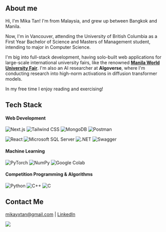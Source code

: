 ## About me

Hi, I'm Mika Tan! I'm from Malaysia, and grew up between Bangkok and Manila.

Now, I'm in Vancouver, attending the University of British Columbia as a First Year Bachelor of Science and Masters of Management student, intending to major in Computer Science.

I'm big into full-stack development, having solo-built web applications for large-scale international university fairs, like the renowned **[Manila World University Fair](https://ismanilafair.com)**. I'm also an AI researcher at **Algoverse**, where I'm conducting research into high-norm activations in diffusion transformer models.

In my free time I enjoy reading and exercising!

## Tech Stack
#### Web Development
![Next.js](https://img.shields.io/badge/Next.js-black?logo=next.js&logoColor=white)
![Tailwind CSS](https://img.shields.io/badge/Tailwind%20CSS-%2338B2AC.svg?logo=tailwind-css&logoColor=white)
![MongoDB](https://img.shields.io/badge/MongoDB-%234ea94b.svg?logo=mongodb&logoColor=white)
![Postman](https://img.shields.io/badge/Postman-FF6C37?logo=postman&logoColor=white)


![React](https://img.shields.io/badge/React-%2320232a.svg?logo=react&logoColor=%2361DAFB)
![Microsoft SQL Server](https://custom-icon-badges.demolab.com/badge/Microsoft%20SQL%20Server-CC2927?logo=mssqlserver-white&logoColor=white)
![.NET](https://img.shields.io/badge/.NET-512BD4?logo=dotnet&logoColor=fff)
![Swagger](https://img.shields.io/badge/Swagger-85EA2D?logo=insomnia&logoColor=000)

#### Machine Learning

![PyTorch](https://img.shields.io/badge/PyTorch-ee4c2c?logo=pytorch&logoColor=white)
![NumPy](https://img.shields.io/badge/NumPy-4DABCF?logo=numpy&logoColor=fff)
![Google Colab](https://img.shields.io/badge/Google%20Colab-F9AB00?logo=googlecolab&logoColor=fff)

#### Competition Programming & Algorithms
![Python](https://img.shields.io/badge/Python-3776AB?logo=python&logoColor=fff)
![C++](https://img.shields.io/badge/C++-%2300599C.svg?logo=c%2B%2B&logoColor=white)
![C](https://img.shields.io/badge/C-00599C?logo=c&logoColor=white)

## Contact Me
mikayxtan@gmail.com | [LinkedIn](https://www.linkedin.com/in/mika-yu-xian-tan-aa587b34b/)

![](https://github-readme-streak-stats.herokuapp.com/?user=mikatan2007&theme=dark&hide_border=false)
